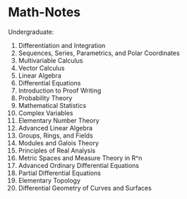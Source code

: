 # Math-Notes

Undergraduate:
1. Differentiation and Integration
2. Sequences, Series, Parametrics, and Polar Coordinates
3. Multivariable Calculus
4. Vector Calculus
5. Linear Algebra
6. Differential Equations
7. Introduction to Proof Writing
8. Probability Theory
9. Mathematical Statistics
10. Complex Variables
11. Elementary Number Theory
12. Advanced Linear Algebra
13. Groups, Rings, and Fields
14. Modules and Galois Theory
15. Principles of Real Analysis
16. Metric Spaces and Measure Theory in R^n
17. Advanced Ordinary Differential Equations
18. Partial Differential Equations
19. Elementary Topology
20. Differential Geometry of Curves and Surfaces



